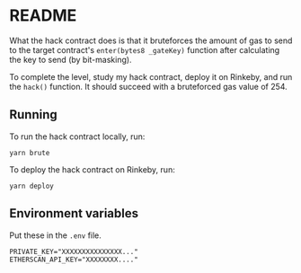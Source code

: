 # README

What the hack contract does is that it bruteforces the amount of gas to send to the target contract's `enter(bytes8 _gateKey)` function after calculating the key to send (by bit-masking).

To complete the level, study my hack contract, deploy it on Rinkeby, and run the `hack()` function. It should succeed with a bruteforced gas value of 254.

## Running

To run the hack contract locally, run:
```
yarn brute
```

To deploy the hack contract on Rinkeby, run:
```
yarn deploy
```

## Environment variables
Put these in the `.env` file.

```
PRIVATE_KEY="XXXXXXXXXXXXXXX..."
ETHERSCAN_API_KEY="XXXXXXXX...."
```
